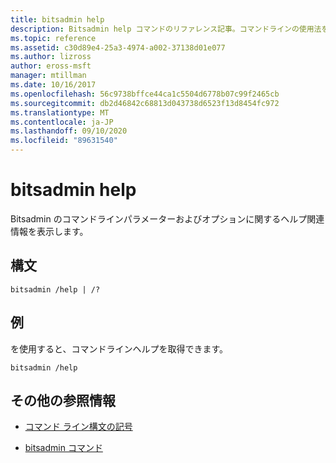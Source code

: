 ```yaml
---
title: bitsadmin help
description: Bitsadmin help コマンドのリファレンス記事。コマンドラインの使用法を表示します。
ms.topic: reference
ms.assetid: c30d89e4-25a3-4974-a002-37138d01e077
ms.author: lizross
author: eross-msft
manager: mtillman
ms.date: 10/16/2017
ms.openlocfilehash: 56c9738bffce44ca1c5504d6778b07c99f2465cb
ms.sourcegitcommit: db2d46842c68813d043738d6523f13d8454fc972
ms.translationtype: MT
ms.contentlocale: ja-JP
ms.lasthandoff: 09/10/2020
ms.locfileid: "89631540"
---
```

# <a name="bitsadmin-help"></a>bitsadmin help

Bitsadmin のコマンドラインパラメーターおよびオプションに関するヘルプ関連情報を表示します。

## <a name="syntax"></a>構文

```
bitsadmin /help | /?
```

## <a name="examples"></a>例

を使用すると、コマンドラインヘルプを取得できます。

```
bitsadmin /help
```

## <a name="additional-references"></a>その他の参照情報

- [コマンド ライン構文の記号](command-line-syntax-key.md)

- [bitsadmin コマンド](bitsadmin.md)
